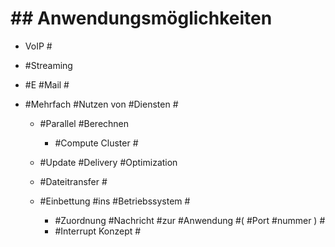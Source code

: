 # ## Anwendungsmöglichkeiten #

 - VoIP #
 - #Streaming 
 - #E #Mail #
 - #Mehrfach #Nutzen von #Diensten #

	 - #Parallel #Berechnen 

		 - #Compute Cluster #

	 - #Update #Delivery #Optimization 
	 - #Dateitransfer #
	 - #Einbettung #ins #Betriebssystem #

		 - #Zuordnung #Nachricht #zur #Anwendung #( #Port #nummer ) #
		 - #Interrupt Konzept #
